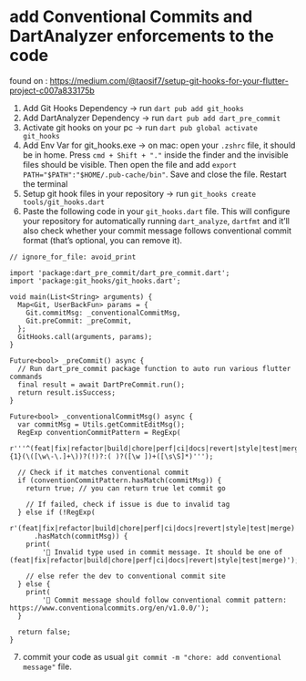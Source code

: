 # add Conventional Commits and DartAnalyzer enforcements to the code

found on : https://medium.com/@taosif7/setup-git-hooks-for-your-flutter-project-c007a833175b

1. Add Git Hooks Dependency -> run `dart pub add git_hooks`
2. Add DartAnalyzer Dependency -> run `dart pub add dart_pre_commit`
3. Activate git hooks on your pc -> run `dart pub global activate git_hooks`
4. Add Env Var for git_hooks.exe 
-> on mac: open your `.zshrc` file, it should be in home. Press `cmd + Shift + "."` inside the finder and the invisible files should be visible.
Then open the file and add `export PATH="$PATH":"$HOME/.pub-cache/bin"`. Save and close the file. Restart the terminal
5. Setup git hook files in your repository -> run `git_hooks create tools/git_hooks.dart`
6. Paste the following code in your `git_hooks.dart` file. 
This will configure your repository for automatically running `dart_analyze`, `dartfmt` and it’ll also check whether your commit message follows conventional commit format (that’s optional, you can remove it).

```
// ignore_for_file: avoid_print

import 'package:dart_pre_commit/dart_pre_commit.dart';
import 'package:git_hooks/git_hooks.dart';

void main(List<String> arguments) {
  Map<Git, UserBackFun> params = {
    Git.commitMsg: _conventionalCommitMsg,
    Git.preCommit: _preCommit,
  };
  GitHooks.call(arguments, params);
}

Future<bool> _preCommit() async {
  // Run dart_pre_commit package function to auto run various flutter commands
  final result = await DartPreCommit.run();
  return result.isSuccess;
}

Future<bool> _conventionalCommitMsg() async {
  var commitMsg = Utils.getCommitEditMsg();
  RegExp conventionCommitPattern = RegExp(
      r'''^(feat|fix|refactor|build|chore|perf|ci|docs|revert|style|test|merge){1}(\([\w\-\.]+\))?(!)?:( )?([\w ])+([\s\S]*)''');

  // Check if it matches conventional commit
  if (conventionCommitPattern.hasMatch(commitMsg)) {
    return true; // you can return true let commit go

    // If failed, check if issue is due to invalid tag
  } else if (!RegExp(
          r'(feat|fix|refactor|build|chore|perf|ci|docs|revert|style|test|merge)')
      .hasMatch(commitMsg)) {
    print(
        '🛑 Invalid type used in commit message. It should be one of (feat|fix|refactor|build|chore|perf|ci|docs|revert|style|test|merge)');

    // else refer the dev to conventional commit site
  } else {
    print(
        '🛑 Commit message should follow conventional commit pattern: https://www.conventionalcommits.org/en/v1.0.0/');
  }

  return false;
}

```

7. commit your code as usual `git commit -m "chore: add conventional message"` file. 
